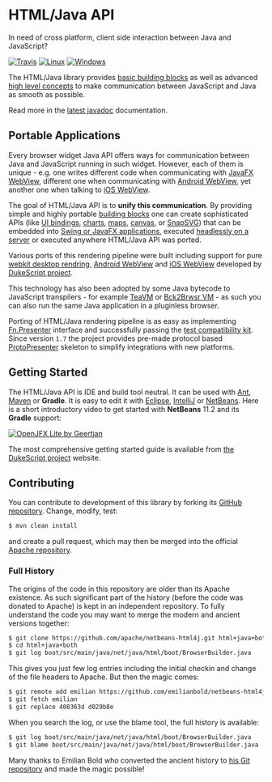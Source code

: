 # HTML/Java API

In need of cross platform, client side interaction between Java and JavaScript?

[![Travis](https://travis-ci.org/apache/netbeans-html4j.svg?branch=master)](https://travis-ci.org/apache/netbeans-html4j)
[![Linux](https://builds.apache.org/buildStatus/icon?job=netbeans-html4j-linux)](https://builds.apache.org/job/netbeans-html4j-linux/)
[![Windows](https://builds.apache.org/buildStatus/icon?job=netbeans-html4j-windows)](https://builds.apache.org/job/netbeans-html4j-windows)

The HTML/Java library provides [basic building blocks](https://bits.netbeans.org/html+java/dev/net/java/html/js/package-summary.html)
as well as advanced [high level concepts](https://bits.netbeans.org/html+java/dev/net/java/html/json/Model.html)
to make communication between JavaScript and Java as smooth as possible.

Read more in the [latest javadoc](https://bits.netbeans.org/html+java/dev/) documentation.

## Portable Applications

Every browser widget Java API offers ways for communication between Java and
JavaScript running in such widget. However, each of them is unique - e.g. one
writes different code when communicating with [JavaFX WebView](https://docs.oracle.com/javase/8/javafx/api/javafx/scene/web/WebView.html),
different one when communicating with [Android WebView](https://developer.android.com/reference/android/webkit/WebView.html),
yet another one when talking to [iOS WebView](https://developer.apple.com/documentation/uikit/uiwebview).

The goal of HTML/Java API is to **unify this communication**. By providing simple
and highly portable [building blocks](https://bits.netbeans.org/html+java/dev/net/java/html/js/package-summary.html)
one can create sophisticated APIs (like
[UI bindings](https://bits.netbeans.org/html+java/dev/net/java/html/json/package-summary.html),
[charts](https://dukescript.com/javadoc/charts/),
[maps](https://dukescript.com/javadoc/leaflet4j/),
[canvas](https://dukescript.com/javadoc/canvas/), or
[SnapSVG](https://dukescript.com/javadoc/libs/net/java/html/lib/snapsvg/Snap/package-summary.html))
that can be embedded into
[Swing or JavaFX applications](https://bits.netbeans.org/html+java/dev/net/java/html/boot/fx/FXBrowsers.html),
executed [headlessly on a server](https://bits.netbeans.org/html+java/dev/net/java/html/boot/script/Scripts.html)
or executed anywhere HTML/Java API was ported.

Various ports of this rendering pipeline were built including support for
pure [webkit desktop rendring](https://github.com/dukescript/dukescript-presenters/),
[Android WebView](https://dukescript.com/javadoc/presenters/com/dukescript/presenters/Android.html)
and [iOS WebView](https://dukescript.com/javadoc/presenters/com/dukescript/presenters/iOS.html)
developed by [DukeScript project](https://dukescript.com/).

This technology has also been adopted by some Java bytecode to JavaScript
transpilers - for example [TeaVM](http://teavm.org/docs/intro/dukescript.html)
or [Bck2Brwsr VM](https://github.com/jtulach/bck2brwsr/) -
as such you can also run the same Java application in a pluginless browser.

Porting of HTML/Java rendering pipeline is as easy as implementing
[Fn.Presenter](https://bits.netbeans.org/html+java/dev/org/netbeans/html/boot/spi/Fn.Presenter.html)
interface and successfully passing the
[test compatibility kit](https://bits.netbeans.org/html+java/dev/org/netbeans/html/json/tck/package-summary.html).
Since version `1.7` the project provides pre-made protocol based
[ProtoPresenter](https://bits.netbeans.org/html+java/dev/org/netbeans/html/presenters/spi/package-summary.html)
skeleton to simplify integrations with new platforms.

## Getting Started

The HTML/Java API is IDE and build tool neutral. It can be used with
[Ant](http://ant.apache.org), [Maven](http://maven.apache.org) or **Gradle**.
It is easy to edit it with [Eclipse](https://dukescript.com/best/practices/2015/07/01/DukeScript-with-Eclipse.html),
[IntelliJ](https://dukescript.com/best/practices/2016/04/19/IDEA.html) or
[NetBeans](https://dukescript.com/getting_started.html). Here is a short introductory video to get started
with **NetBeans** 11.2 and its **Gradle** support:

[![OpenJFX Lite by Geertjan](https://img.youtube.com/vi/cUSDknlhxcY/0.jpg)](https://www.youtube.com/watch?v=cUSDknlhxcY)

The most comprehensive getting started guide is available from
[the DukeScript project](https://dukescript.com/getting_started.html) website.

## Contributing

You can contribute to development of this library by forking
its [GitHub repository](https://github.com/apache/netbeans-html4j).
Change, modify, test:

```bash
$ mvn clean install
```

and create a pull request, which may then be merged into the
official [Apache repository](https://gitbox.apache.org/repos/asf?p=netbeans-html4j.git).

### Full History

The origins of the code in this repository are older than
its Apache existence. As such significant part of the history
(before the code was donated to Apache) is kept in an
independent repository. To fully understand the code you may
want to merge the modern and ancient versions together:

```bash
$ git clone https://github.com/apache/netbeans-html4j.git html+java+both
$ cd html+java+both
$ git log boot/src/main/java/net/java/html/boot/BrowserBuilder.java
```

This gives you just few log entries including the initial checkin and change of the
file headers to Apache. But then the magic comes:

```bash
$ git remote add emilian https://github.com/emilianbold/netbeans-html4j.git
$ git fetch emilian
$ git replace 408363d d029b8e
```

When you search the log, or use the blame tool, the full history is
available:

```bash
$ git log boot/src/main/java/net/java/html/boot/BrowserBuilder.java
$ git blame boot/src/main/java/net/java/html/boot/BrowserBuilder.java
```

Many thanks to Emilian Bold who converted the ancient history to
[his Git repository](https://github.com/emilianbold/netbeans-html4j)
and made the magic possible!
